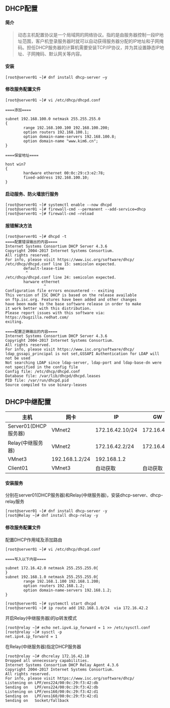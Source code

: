 ## DHCP配置

#### 简介

> 动态主机配置协议是一个局域网的网络协议。指的是由服务器控制一段IP地址范围，客户机登录服务器时就可以自动获得服务器分配的IP地址和子网掩码。担任DHCP服务器的计算机需要安装TCP/IP协议，并为其设置静态IP地址、子网掩码、默认网关等内容。

#### 安装

```
[root@server01 ~]# dnf install dhcp-server –y
```

#### 修改服务配置文件

```
[root@server01 ~]# vi /etc/dhcp/dhcpd.conf
 
====添加====
 
subnet 192.168.100.0 netmask 255.255.255.0
{
        range 192.168.100.100 192.168.100.200;
        option routers 192.168.100.1;
        option domain-name-servers 192.168.100.8;
        option domain-name "www.kim6.cn";
}
 
====保留地址====
 
host win7
{
        hardware ethernet 00:0c:29:c3:e2:78;
        fixed-address 192.168.100.10;
}
```

#### 启动服务、防火墙放行服务

```
[root@server01 ~]# systemctl enable --now dhcpd
[root@server01 ~]# firewall-cmd --permanent --add-service=dhcp
[root@server01 ~]# firewall-cmd –reload
```

#### 报错解决方法

```
[root@server01 ~]# dhcpd -t
====配置错误输出的内容====
Internet Systems Consortium DHCP Server 4.3.6
Copyright 2004-2017 Internet Systems Consortium.
All rights reserved.
For info, please visit https://www.isc.org/software/dhcp/
/etc/dhcp/dhcpd.conf line 15: semicolon expected.
        default-lease-time
         ^
/etc/dhcp/dhcpd.conf line 24: semicolon expected.
        harware ethernet
                 ^
Configuration file errors encountered -- exiting
This version of ISC DHCP is based on the release available
on ftp.isc.org. Features have been added and other changes
have been made to the base software release in order to make
it work better with this distribution.
Please report issues with this software via:
https://bugzilla.redhat.com/
exiting.
 
====配置正确输出的内容====
Internet Systems Consortium DHCP Server 4.3.6
Copyright 2004-2017 Internet Systems Consortium.
All rights reserved.
For info, please visit https://www.isc.org/software/dhcp/
ldap_gssapi_principal is not set,GSSAPI Authentication for LDAP will not be used
Not searching LDAP since ldap-server, ldap-port and ldap-base-dn were not specified in the config file
Config file: /etc/dhcp/dhcpd.conf
Database file: /var/lib/dhcpd/dhcpd.leases
PID file: /var/run/dhcpd.pid
Source compiled to use binary-leases
```

## DHCP中继配置

| 主机                 | 网卡           | IP              | GW          |
| -------------------- | -------------- | --------------- | ----------- |
| Server01(DHCP服务器) | VMnet2         | 172.16.42.10/24 | 172.16.42.2 |
| Relay(中继服务器)    | VMnet2         | 172.16.42.2/24  | 172.16.42.2 |
| VMnet3               | 192.168.1.2/24 | 192.168.1.2     |             |
| Client01             | VMnet3         | 自动获取        | 自动获取    |

#### 安装服务

分别在server01(DHCP服务器)和Relay(中继服务器)，安装dhcp-server、dhcp-relay服务

```
[root@server01 ~]# dnf install dhcp-server -y
[root@Relay ~]# dnf install dhcp-relay -y
```

#### 修改服务配置文件

配置DHCP作用域及添加路由

```
[root@server01 ~]# vi /etc/dhcp/dhcpd.conf
 
====写入以下内容====
 
subnet 172.16.42.0 netmask 255.255.255.0{
}
subnet 192.168.1.0 netmask 255.255.255.0{
        range 192.168.1.100 192.168.1.200;
        option routers 192.168.1.2;
        option domain-name-servers 192.168.1.2;
}
 
[root@server01 ~]# systemctl start dhcpd
[root@server01 ~]# ip route add 192.168.1.0/24  via 172.16.42.2
```

开启Relay(中继服务器)的ip转发模式

```
[root@relay ~]# echo net.ipv4.ip_forward = 1 >> /etc/sysctl.conf 
[root@relay ~]# sysctl -p 
net.ipv4.ip_forward = 1
```

在Relay(中继服务器)指定DHCP服务器

```
[root@relay ~]# dhcrelay 172.16.42.10
Dropped all unnecessary capabilities.
Internet Systems Consortium DHCP Relay Agent 4.3.6
Copyright 2004-2017 Internet Systems Consortium.
All rights reserved.
For info, please visit https://www.isc.org/software/dhcp/
Listening on LPF/ens224/00:0c:29:f3:42:db
Sending on   LPF/ens224/00:0c:29:f3:42:db
Listening on LPF/ens160/00:0c:29:f3:42:d1
Sending on   LPF/ens160/00:0c:29:f3:42:d1
Sending on   Socket/fallback
```
